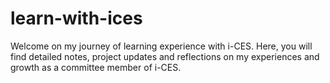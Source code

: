 # learn-with-ices
Welcome on my journey of learning experience with i-CES. Here, you will find detailed notes, project updates and reflections on my experiences and growth as a committee member of i-CES.
